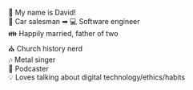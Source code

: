 👋 My name is David!\
🚙 Car salesman ➡ 💻 Software engineer\
👪 Happily married, father of two\
⛪ Church history nerd\
🎶 Metal singer\
🎤 Podcaster\
💡 Loves talking about digital technology/ethics/habits

<!--
**dlmarshall3/dlmarshall3** is a ✨ _special_ ✨ repository because its `README.md` (this file) appears on your GitHub profile.

Here are some ideas to get you started:

- 🔭 I’m currently working on ...
- 🌱 I’m currently learning ...
- 👯 I’m looking to collaborate on ...
- 🤔 I’m looking for help with ...
- 💬 Ask me about ...
- 📫 How to reach me: ...
- 😄 Pronouns: ...
- ⚡ Fun fact: ...
-->
